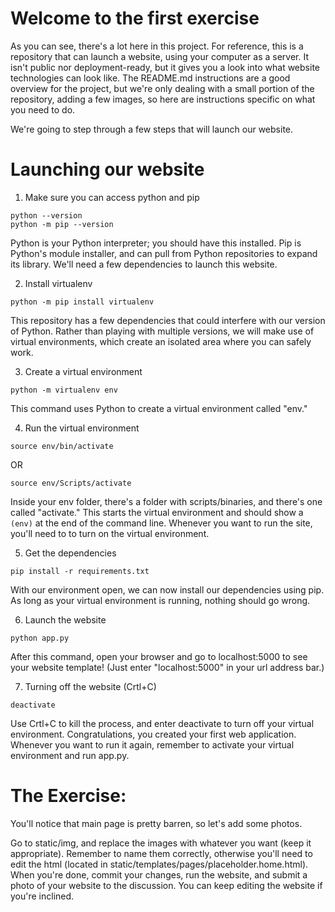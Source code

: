 # Welcome to the first exercise
As you can see, there's a lot here in this project. For reference, this is
a repository that can launch a website, using your computer as a server. It
isn't public nor deployment-ready, but it gives you a look into what website
technologies can look like. The README.md instructions are a good overview
for the project, but we're only dealing with a small portion of the repository,
adding a few images, so here are instructions specific on what you need to do.

We're going to step through a few steps that will launch our website.

# Launching our website
1. Make sure you can access python and pip
```
python --version
python -m pip --version
```
Python is your Python interpreter; you should have this installed. Pip is
Python's module installer, and can pull from Python repositories to expand
its library. We'll need a few dependencies to launch this website.

2. Install virtualenv
```
python -m pip install virtualenv
```
This repository has a few dependencies that could interfere with our version of
Python. Rather than playing with multiple versions, we will make use of virtual
environments, which create an isolated area where you can safely work.

3. Create a virtual environment
```
python -m virtualenv env
```
This command uses Python to create a virtual environment called "env."

4. Run the virtual environment
```
source env/bin/activate
```
OR
```
source env/Scripts/activate
```
Inside your env folder, there's a folder with scripts/binaries, and there's
one called "activate." This starts the virtual environment and should show
a `(env)` at the end of the command line. Whenever you want to run the site,
you'll need to to turn on the virtual environment.

5. Get the dependencies
```
pip install -r requirements.txt
```
With our environment open, we can now install our dependencies using pip. As
long as your virtual environment is running, nothing should go wrong.

6. Launch the website
```
python app.py
```
After this command, open your browser and go to localhost:5000 to see your
website template! (Just enter "localhost:5000" in your url address bar.)

7. Turning off the website (Crtl+C)
```
deactivate
```
Use Crtl+C to kill the process, and enter deactivate to turn off your virtual
environment. Congratulations, you created your first web application. Whenever
you want to run it again, remember to activate your virtual environment and
run app.py.

# The Exercise:
You'll notice that main page is pretty barren, so let's add some photos.

Go to static/img, and replace the images with whatever you want (keep it
appropriate). Remember to name them correctly, otherwise you'll need to edit
the html (located in static/templates/pages/placeholder.home.html). When you're
done, commit your changes, run the website, and submit a photo of your website to
the discussion. You can keep editing the website if you're inclined.